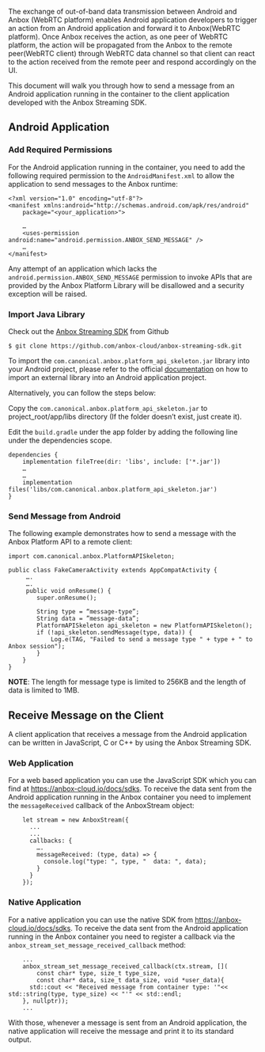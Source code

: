 The exchange of out-of-band data transmission between Android and Anbox (WebRTC platform) enables Android application developers to trigger an action from an Android application and forward it to Anbox(WebRTC platform). Once Anbox receives the action, as one peer of WebRTC platform, the action will be propagated from the Anbox to the remote peer(WebRTC client) through WebRTC data channel so that client can react to the action received from the remote peer and respond accordingly on the UI.

This document will walk you through how to send a message from an Android application
running in the container to the client application developed with the Anbox Streaming
SDK.

## Android Application

### Add Required Permissions

For the Android application running in the container, you need to add the
following required permission to the `AndroidManifest.xml` to allow the
application to send messages to the Anbox runtime:

```
<?xml version="1.0" encoding="utf-8"?>
<manifest xmlns:android="http://schemas.android.com/apk/res/android"
    package="<your_application>">

    …
    <uses-permission android:name="android.permission.ANBOX_SEND_MESSAGE" />
    …
</manifest>
```

Any attempt of an application which lacks the `android.permission.ANBOX_SEND_MESSAGE`
permission to invoke APIs that are provided by the Anbox Platform Library will
be disallowed and a security exception will be raised.

### Import Java Library

Check out the [Anbox Streaming SDK](https://github.com/anbox-cloud/anbox-streaming-sdk) from Github

```
$ git clone https://github.com/anbox-cloud/anbox-streaming-sdk.git
```

To import the `com.canonical.anbox.platform_api_skeleton.jar` library into your
Android project, please refer to the official [documentation](https://developer.android.com/studio/build/dependencies)
on how to import an external library into an Android application project.

Alternatively, you can follow the steps below:

Copy the `com.canonical.anbox.platform_api_skeleton.jar` to project_root/app/libs
directory (If the folder doesn’t exist, just create it).

Edit the `build.gradle` under the app folder by adding the following line
under the dependencies scope.

```
dependencies {
    implementation fileTree(dir: 'libs', include: ['*.jar'])
    …
    …
    implementation files('libs/com.canonical.anbox.platform_api_skeleton.jar')
}
```

### Send Message from Android

The following example demonstrates how to send a message with the Anbox
Platform API to a remote client:

```
import com.canonical.anbox.PlatformAPISkeleton;

public class FakeCameraActivity extends AppCompatActivity {
     ….
     ….
     public void onResume() {
        super.onResume();

        String type = “message-type”;
        String data = ”message-data”;
        PlatformAPISkeleton api_skeleton = new PlatformAPISkeleton();
        if (!api_skeleton.sendMessage(type, data)) {
            Log.e(TAG, "Failed to send a message type " + type + " to Anbox session");
        }
    }
}
```

**NOTE**: The length for message type is limited to 256KB and the length of data is limited to 1MB.

## Receive Message on the Client

A client application that receives a message from the Android application can be written
in JavaScript, C or C++ by using the Anbox Streaming SDK.

### Web Application

For a web based application you can use the JavaScript SDK which you can find at
https://anbox-cloud.io/docs/sdks. To receive the data sent from the Android application
running in the Anbox container you need to implement the `messageReceived` callback
of the AnboxStream object:

```
    let stream = new AnboxStream({
      ...
      ...
      callbacks: {
        ….
        messageReceived: (type, data) => {
          console.log("type: ", type, "  data: ", data);
        }
      }
    });
```

### Native Application

For a native application you can use the native SDK from https://anbox-cloud.io/docs/sdks.
To receive the data sent from the Android application running in the Anbox
container you need to register a callback via the `anbox_stream_set_message_received_callback` method:

```
    ...
    anbox_stream_set_message_received_callback(ctx.stream, [](
        const char* type, size_t type_size,
        const char* data, size_t data_size, void *user_data){
      std::cout << "Received message from container type: '"<< std::string(type, type_size) << "'" << std::endl;
    }, nullptr));
    ...
```

With those, whenever a message is sent from an Android application, the
native application will receive the message and print it to its standard output.
